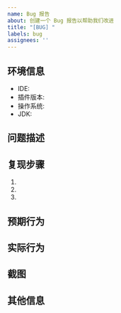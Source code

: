 ```yaml
---
name: Bug 报告
about: 创建一个 Bug 报告以帮助我们改进
title: "[BUG] "
labels: bug
assignees: ''
---
```


## 环境信息
- IDE: <!-- 例如：IntelliJ IDEA 2024.1 -->
- 插件版本: <!-- 例如：1.1.3 -->
- 操作系统: <!-- 例如：macOS 14.0 -->
- JDK: <!-- 例如：17.0.8 -->

## 问题描述
<!-- 简洁描述遇到的问题 -->

## 复现步骤
1. <!-- 例如：打开 CodePins 工具窗口 -->
2. <!-- 例如：添加一个图钉 -->
3. <!-- 例如：执行某个操作... -->

## 预期行为
<!-- 应该发生什么 -->

## 实际行为
<!-- 实际发生了什么 -->

## 截图
<!-- 如果适用，添加截图来帮助解释问题 -->

## 其他信息
<!-- 任何其他相关信息 -->
